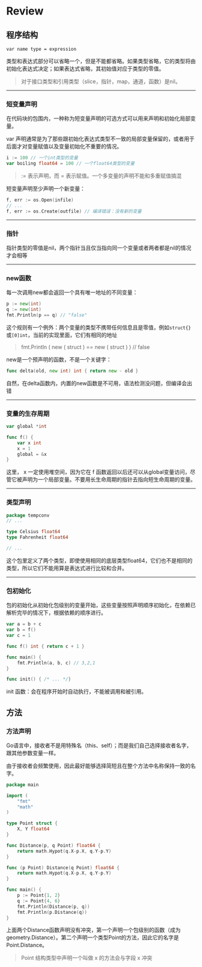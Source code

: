 # Review

## 程序结构

`var name type = expression`

类型和表达式部分可以省略一个，但是不能都省略。如果类型省略，它的类型将由初始化表达式决定；如果表达式省略，其初始值对应于类型的零值。

>对于接口类型和引用类型（slice，指针，map，通道，函数）是nil。

---

### 短变量声明

在代码块的包围内，一种称为短变量声明的可选方式可以用来声明和初始化局部变量。

var 声明通常是为了那些跟初始化表达式类型不一致的局部变量保留的，或者用于后面才对变量赋值以及变量初始化不重要的情况。

```go
i := 100 // 一个int类型的变量
var boiling float64 = 100 // 一个float64类型的变量
```

> := 表示声明，而 = 表示赋值。一个多变量的声明不能和多重赋值搞混

短变量声明至少声明一个新变量：

```go
f, err := os.Open(infile)
// ...
f, err := os.Create(outfile) // 编译错误：没有新的变量
```

---

### 指针

指针类型的零值是nil，两个指针当且仅当指向同一个变量或者两者都是nil的情况才会相等

---

### new函数

每一次调用new都会返回一个具有唯一地址的不同变量：

```go
p := new(int)
q := new(int)
fmt.Println(p == q) // "false"
```

这个规则有一个例外：两个变量的类型不携带任何信息且是零值，例如`struct{}`或`[0]int`，当前的实现里面，它们有相同的地址

> fmt.Println ( new ( struct ) == new ( struct ) ) // false

new是一个预声明的函数，不是一个关键字：

```go
func delta(old, new int) int { return new - old }
```

自然，在delta函数内，内置的new函数是不可用，语法检测没问题，但编译会出错

---

### 变量的生存周期

```go
var global *int

func f() {
    var x int
    x = 1
    global = &x
}
```

这里， x 一定使用堆空间，因为它在 f 函数返回以后还可以从global变量访问，尽管它被声明为一个局部变量。不要用长生命周期的指针去指向短生命周期的变量。

---

### 类型声明

```go
package tempconv
// ...

type Celsius float64
type Fahrenheit float64

// ...
```

这个包里定义了两个类型，即使使用相同的底层类型float64，它们也不是相同的类型，所以它们不能用算是表达式进行比较和合并。 

---

### 包初始化

包的初始化从初始化包级别的变量开始，这些变量按照声明顺序初始化，在依赖已解析完毕的情况下，根据依赖的顺序进行。

```go
var a = b + c
var b = f()
var c = 1

func f() int { return c + 1 }

func main() {
    fmt.Println(a, b, c) // 3,2,1
}
```

```go
func init() { /* ... */}
```

init 函数：会在程序开始时自动执行，不能被调用和被引用。

## 方法

### 方法声明

Go语言中，接收者不是用特殊名（this、self）；而是我们自己选择接收者名字，跟其他参数变量一样。

由于接收者会频繁使用，因此最好能够选择简短且在整个方法中名称保持一致的名字。

```go
package main

import (
	"fmt"
	"math"
)

type Point struct {
	X, Y float64
}

func Distance(p, q Point) float64 {
	return math.Hypot(q.X-p.X, q.Y-p.Y)
}

func (p Point) Distance(q Point) float64 {
	return math.Hypot(q.X-p.X, q.Y-p.Y)
}

func main() {
	p := Point{1, 2}
	q := Point{4, 6}
	fmt.Println(Distance(p, q))
	fmt.Println(p.Distance(q))
}

```

上面两个Distance函数声明没有冲突，第一个声明一个包级别的函数（成为geometry.Distance）。第二个声明一个类型Point的方法，因此它的名字是Point.Distance。

> Point 结构类型中声明一个叫做 x 的方法会与字段 x 冲突